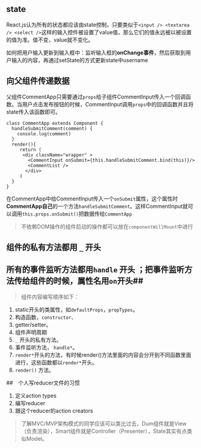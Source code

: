 ## state
React.js认为所有的状态都应该由state控制，只要类似于`<input /> <textarea /> <select />`这样的输入控件被设置了value值，那么它们的值永远被以被设置的值为准。值不变，value就不变化。

如何把用户输入更新到输入框中：监听输入框的**onChange事件**，然后获取到用户输入的内容，再通过setState的方式更新state中username

## 向父组件传递数据

父组件CommentApp只需要通过`props`给子组件CommentInput传入一个回调函数。当用户点击发布按钮的时候，CommentInput调用`props`中的回调函数并且将state传入该函数即可。

    class CommentApp extends Component {
      handleSubmitComment(comment) {
    	console.log(comment)
      }
      render(){
	     return (
	      <div className="wrapper" >
		    <CommentInput onSubmit={this.handleSubmitComment.bind(this)}/>
		    <CommentList />
		   </div>
		 )
      }
    }

在CommentApp中给CommentInput传入一个`onSubmit`属性，这个属性时**CommentApp自己**的一个方法`handleSubmitComment`。这样CommentInput就可以调用`this.props.onSubmit()`把数据传给`CommentApp`


> 不依赖DOM操作的组件启动的操作都可以放在`componentWillMount`中进行

## 组件的私有方法都用 `_` 开头 ##
## 所有的事件监听方法都用`handle` 开头 ；把事件监听方法传给组件的时候，属性名用`on`开头##

> 组件内容编写顺序如下：
> 
1. static开头的类属性，如`defaultProps`，`propTypes`。
2. 构造函数，`constructor`、
3. getter/setter。
4. 组件声明周期
5. `_` 开头的私有方法。
6. 事件监听方法， `handle*`。
7. `render*`开头的方法，有时候render()方法里面的内容会分开到不同函数里面进行，这些函数都以`render*`开头。
8. `render()` 方法。


##　个人写reducer文件的习惯

1. 定义action types
2. 编写reducer
3. 跟这个reducer的action creators

> 了解MVC/MVP架构模式的同学应该可以类比过去，Dum组件就是View（负责渲染），Smart组件就是Controller（Presenter），State其实有点类似Model。